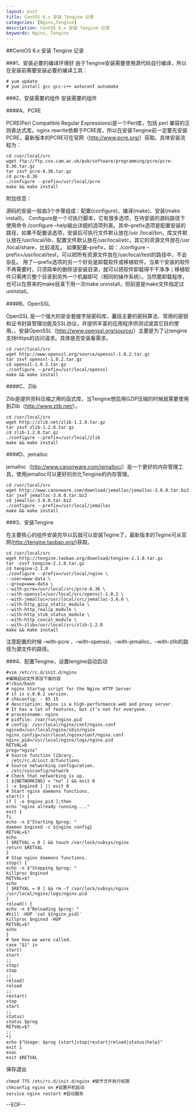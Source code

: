 ```yaml
---
layout: post
title: CentOS 6.x 安装 Tengine 记录
categories: [Nginx,Tengine]
description: CentOS 6.x 安装 Tengine 记录
keywords: Nginx, Tengine
---
```


##CentOS 6.x 安装 Tengine 记录

###1、安装必要的编译环境好
由于Tengine安装需要使用源代码自行编译，所以在安装前需要安装必要的编译工具：

```shell
# yum update
# yum install gcc gcc-c++ autoconf automake
```
###2、安装需要的组件
安装需要的组件

####A、PCRE

PCRE(Perl Compatible Regular Expressions)是一个Perl库，包括 perl 兼容的正则表达式库。nginx rewrite依赖于PCRE库，所以在安装Tengine前一定要先安装PCRE，最新版本的PCRE可在官网（<http://www.pcre.org/>）获取。具体安装流程为：

```shell
cd /usr/local/src
wget ftp://ftp.csx.cam.ac.uk/pub/software/programming/pcre/pcre-8.36.tar.gz
tar zxvf pcre-8.36.tar.gz
cd pcre-8.36
./configure --prefix=/usr/local/pcre
make && make install
```
附加信息：

源码的安装一般由3个步骤组成：配置(configure)、编译(make)、安装(make install)。
Configure是一个可执行脚本，它有很多选项，在待安装的源码路径下使用命令./configure –help输出详细的选项列表。其中–prefix选项是配置安装的路径，如果不配置该选项，安装后可执行文件默认放在/usr /local/bin，库文件默认放在/usr/local/lib，配置文件默认放在/usr/local/etc，其它的资源文件放在/usr /local/share，比较凌乱。
如果配置–prefix，如：./configure –prefix=/usr/local/test，可以把所有资源文件放在/usr/local/test的路径中，不会杂乱。
用了—prefix选项的另一个好处是卸载软件或移植软件。当某个安装的软件不再需要时，只须简单的删除该安装目录，就可以把软件卸载得干干净净；移植软件只需拷贝整个目录到另外一个机器即可（相同的操作系统）。当然要卸载程序，也可以在原来的make目录下用一次make uninstall，但前提是make文件指定过uninstall。

####B、OpenSSL

OpenSSL 是一个强大的安全套接字层密码库，囊括主要的密码算法、常用的密钥和证书封装管理功能及SSL协议，并提供丰富的应用程序供测试或其它目的使用。，安装OpenSSL（<http://www.openssl.org/source/>）主要是为了让tengine支持Https的访问请求。具体是否安装看需求。
```shell
cd /usr/local/src
wget http://www.openssl.org/source/openssl-1.0.2.tar.gz
tar zxvf openssl-1.0.2.tar.gz
cd openssl-1.0.2.tar.gz
./configure --prefix=/usr/local/openssl
make && make install
```
####C、Zlib

Zlib是提供资料压缩之用的函式库，当Tengine想启用GZIP压缩的时候就需要使用到Zlib（<http://www.zlib.net/>）。
```shell
cd /usr/local/src
wget http://zlib.net/zlib-1.2.8.tar.gz
tar zxvf zlib-1.2.8.tar.gz
cd zlib-1.2.8.tar.gz
./configure --prefix=/usr/local/zlib
make && make install
```
####D、jemalloc

jemalloc（<http://www.canonware.com/jemalloc/>）是一个更好的内存管理工具，使用jemalloc可以更好的优化Tengine的内存管理。
```shell
cd /usr/local/src
wget http://www.canonware.com/download/jemalloc/jemalloc-3.6.0.tar.bz2
tar jxvf jemalloc-3.6.0.tar.bz2
cd jemalloc-3.6.0.tar.bz2
./configure --prefix=/usr/local/jemalloc
make && make install
```
###3、安装Tengine

在主要核心的组件安装完毕以后就可以安装Tegine了，最新版本的Tegine可从官网(<http://tengine.taobao.org/>)获取。
```shell
cd /usr/local/src
wget http://tengine.taobao.org/download/tengine-2.1.0.tar.gz
tar -zxvf tengine-2.1.0.tar.gz
cd tengine-2.1.0
./configure --prefix=/usr/local/nginx \
--user=www-data \
--group=www-data \
--with-pcre=/usr/local/src/pcre-8.36 \
--with-openssl=/usr/local/src/openssl-1.0.2 \
--with-jemalloc=/usr/local/src/jemalloc-3.6.0 \
--with-http_gzip_static_module \
--with-http_realip_module \
--with-http_stub_status_module \
--with-http_concat_module \
--with-zlib=/usr/local/src/zlib-1.2.8
make && make install
```
注意配置的时候 –with-pcre 、–with-openssl、–with-jemalloc、–with-zlib的路径为源文件的路径。

###4、配置Tengine，设置tengine自动启动
```shell
#vim /etc/rc.d/init.d/nginx
#编辑启动文件添加下面内容
#!/bin/bash
# nginx Startup script for the Nginx HTTP Server
# it is v.0.0.2 version.
# chkconfig: - 85 15
# description: Nginx is a high-performance web and proxy server.
# It has a lot of features, but it's not for everyone.
# processname: nginx
# pidfile: /var/run/nginx.pid
# config: /usr/local/nginx/conf/nginx.conf
nginxd=/usr/local/nginx/sbin/nginx
nginx_config=/usr/local/nginx/conf/nginx.conf
nginx_pid=/usr/local/nginx/logs/nginx.pid
RETVAL=0
prog="nginx"
# Source function library.
. /etc/rc.d/init.d/functions
# Source networking configuration.
. /etc/sysconfig/network
# Check that networking is up.
[ ${NETWORKING} = "no" ] && exit 0
[ -x $nginxd ] || exit 0
# Start nginx daemons functions.
start() {
if [ -e $nginx_pid ];then
echo "nginx already running...."
exit 1
fi
echo -n $"Starting $prog: "
daemon $nginxd -c ${nginx_config}
RETVAL=$?
echo
[ $RETVAL = 0 ] && touch /var/lock/subsys/nginx
return $RETVAL
}
# Stop nginx daemons functions.
stop() {
echo -n $"Stopping $prog: "
killproc $nginxd
RETVAL=$?
echo
[ $RETVAL = 0 ] && rm -f /var/lock/subsys/nginx /usr/local/nginx/logs/nginx.pid
}
reload() {
echo -n $"Reloading $prog: "
#kill -HUP `cat ${nginx_pid}`
killproc $nginxd -HUP
RETVAL=$?
echo
}
# See how we were called.
case "$1" in
start)
start
;;
stop)
stop
;;
reload)
reload
;;
restart)
stop
start
;;
status)
status $prog
RETVAL=$?
;;
*)
echo $"Usage: $prog {start|stop|restart|reload|status|help}"
exit 1
esac
exit $RETVAL
```

保存退出

```shell
chmod 775 /etc/rc.d/init.d/nginx #赋予文件执行权限
chkconfig nginx on #设置开机启动
service nginx restart #启动服务
```
--EOF--
